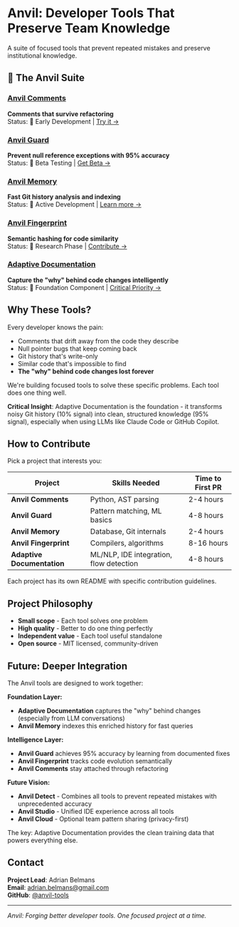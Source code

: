 # Anvil: Developer Tools That Preserve Team Knowledge

A suite of focused tools that prevent repeated mistakes and preserve institutional knowledge.

## 🚀 The Anvil Suite

### [Anvil Comments](./projects/sticky-comments/) 
**Comments that survive refactoring**  
Status: 🚧 Early Development | [Try it →](./projects/sticky-comments/)

### [Anvil Guard](./projects/null-guard/)
**Prevent null reference exceptions with 95% accuracy**  
Status: 🧪 Beta Testing | [Get Beta →](./projects/null-guard/)

### [Anvil Memory](./projects/git-memory/)
**Fast Git history analysis and indexing**  
Status: 🚧 Active Development | [Learn more →](./projects/git-memory/)

### [Anvil Fingerprint](./projects/code-fingerprint/)
**Semantic hashing for code similarity**  
Status: 🔬 Research Phase | [Contribute →](./projects/code-fingerprint/)

### [Adaptive Documentation](./projects/adaptive-documentation/)
**Capture the "why" behind code changes intelligently**  
Status: 🎯 Foundation Component | [Critical Priority →](./projects/adaptive-documentation/)

## Why These Tools?

Every developer knows the pain:
- Comments that drift away from the code they describe
- Null pointer bugs that keep coming back
- Git history that's write-only
- Similar code that's impossible to find
- **The "why" behind code changes lost forever**

We're building focused tools to solve these specific problems. Each tool does one thing well.

**Critical Insight**: Adaptive Documentation is the foundation - it transforms noisy Git history (10% signal) into clean, structured knowledge (95% signal), especially when using LLMs like Claude Code or GitHub Copilot.

## How to Contribute

Pick a project that interests you:

| Project | Skills Needed | Time to First PR |
|---------|--------------|------------------|
| **Anvil Comments** | Python, AST parsing | 2-4 hours |
| **Anvil Guard** | Pattern matching, ML basics | 4-8 hours |
| **Anvil Memory** | Database, Git internals | 2-4 hours |
| **Anvil Fingerprint** | Compilers, algorithms | 8-16 hours |
| **Adaptive Documentation** | ML/NLP, IDE integration, flow detection | 4-8 hours |

Each project has its own README with specific contribution guidelines.

## Project Philosophy

- **Small scope** - Each tool solves one problem
- **High quality** - Better to do one thing perfectly
- **Independent value** - Each tool useful standalone
- **Open source** - MIT licensed, community-driven

## Future: Deeper Integration

The Anvil tools are designed to work together:

**Foundation Layer:**
- **Adaptive Documentation** captures the "why" behind changes (especially from LLM conversations)
- **Anvil Memory** indexes this enriched history for fast queries

**Intelligence Layer:**
- **Anvil Guard** achieves 95% accuracy by learning from documented fixes
- **Anvil Fingerprint** tracks code evolution semantically
- **Anvil Comments** stay attached through refactoring

**Future Vision:**
- **Anvil Detect** - Combines all tools to prevent repeated mistakes with unprecedented accuracy
- **Anvil Studio** - Unified IDE experience across all tools
- **Anvil Cloud** - Optional team pattern sharing (privacy-first)

The key: Adaptive Documentation provides the clean training data that powers everything else.

## Contact

**Project Lead**: Adrian Belmans  
**Email**: adrian.belmans@gmail.com  
**GitHub**: [@anvil-tools](https://github.com/anvil-tools)

---

*Anvil: Forging better developer tools. One focused project at a time.*

